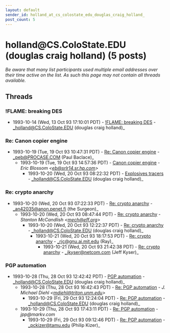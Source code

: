 ```yaml
---
layout: default
sender_id: holland_at_cs_colostate_edu_douglas_craig_holland_
post_count: 5
---
```


# holland<span>@</span>CS.ColoState.EDU (douglas craig holland) (5 posts)

_Be aware that many list participants used multiple email addresses over their time active on the list. As such this page may not contain all threads available._

## Threads

### !FLAME: breaking DES
+ 1993-10-14 (Wed, 13 Oct 93 17:10:01 PDT) - [!FLAME: breaking DES](/archive/1993/10/287e5c7b297599f708b8de286fc61a71d9721af5d57d1b636aeb1bb7b2dc0b03) - _holland@CS.ColoState.EDU (douglas craig holland)_

### Re: Canon copier engine
+ 1993-10-19 (Tue, 19 Oct 93 10:47:31 PDT) - [Re: Canon copier engine](/archive/1993/10/b41ec1a58a482d88a434227ae538250d064fc72c76a65b4e05698d7f544bb007) - _peb@PROCASE.COM (Paul Baclace)_
  + 1993-10-19 (Tue, 19 Oct 93 14:57:36 PDT) - [Canon copier engine](/archive/1993/10/f6aa3f9d30fda5dda80830bffe1f880c06923ba51e343a2ce7edbef6ac9911fe) - _Eric Blossom \<eb@srlr14.sr.hp.com\>_
    + 1993-10-20 (Wed, 20 Oct 93 08:22:32 PDT) - [Explosives tracers](/archive/1993/10/3e2712920c3589505a51bd971b3bb57d3299f49186a2a69bd222e22fc4ee0e10) - _holland@CS.ColoState.EDU (douglas craig holland)_

### Re: crypto anarchy
+ 1993-10-20 (Wed, 20 Oct 93 07:22:33 PDT) - [Re: crypto anarchy](/archive/1993/10/f57bf3d1bfeb2821636700a4d7edd8ca5b5089d955e66b7eb41f8f9c67f09653) - _an42035@anon.penet.fi (the Surgeon)_
  + 1993-10-20 (Wed, 20 Oct 93 08:47:44 PDT) - [Re: crypto anarchy](/archive/1993/10/d0bbec866aa5a38e34bfcd061b87fc764c94f8b16450e7a51a9ca1b798d8db68) - _Stanton McCandlish \<mech@eff.org\>_
    + 1993-10-20 (Wed, 20 Oct 93 12:22:37 PDT) - [Re: crypto anarchy](/archive/1993/10/a4be85bb5964290e594e342eae4381abcbb9b3e2aa6e3219fb0a392606196e9c) - _holland@CS.ColoState.EDU (douglas craig holland)_
      + 1993-10-21 (Wed, 20 Oct 93 18:17:53 PDT) - [Re: crypto anarchy](/archive/1993/10/cbe507cbba0e81e15004384571438c91b87d6cde7c239d3e5191a0180c22b496) - _rjc@gnu.ai.mit.edu (Ray)_
        + 1993-10-21 (Wed, 20 Oct 93 21:42:38 PDT) - [Re: crypto anarchy](/archive/1993/10/782e99b20b5a183a44dbcfa0cd5dba063d8edc2e39d41eb3fba4d9d184848138) - _jkyser@netcom.com (Jeff Kyser)_

### PGP automation
+ 1993-10-28 (Thu, 28 Oct 93 12:42:42 PDT) - [PGP automation](/archive/1993/10/6ca674709226ae48c1ecfbeb9f7c839db2f698724854dd94002a114ad1cb94a9) - _holland@CS.ColoState.EDU (douglas craig holland)_
  + 1993-10-28 (Thu, 28 Oct 93 16:42:43 PDT) - [Re: PGP automation](/archive/1993/10/93d177bc5d536dffdb9bc7fb27da997aa69f22098ed002bbde5d0f7e1286aef6) - _J. Michael Diehl \<mdiehl@triton.unm.edu\>_
    + 1993-10-29 (Fri, 29 Oct 93 12:24:04 PDT) - [Re: PGP automation](/archive/1993/10/717000b64f53b24aa03e17d8a2cec56e61c4b833bc00a33b76d1656bbe1c4ac2) - _holland@CS.ColoState.EDU (douglas craig holland)_
  + 1993-10-29 (Thu, 28 Oct 93 17:43:11 PDT) - [Re: PGP automation](/archive/1993/10/1d862046161932d10cc69b5f17b02b2cf8cf3db6b5bdd37f486a97b337f30fa9) - _jpp@markv.com_
    + 1993-10-29 (Fri, 29 Oct 93 09:12:46 PDT) - [Re: PGP automation](/archive/1993/10/4271b57eab48015ac26d3136820de77d12c88ee9940426255a806b6a1f83f015) - _pckizer@tamu.edu (Philip Kizer)_

